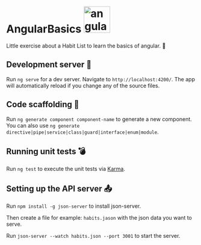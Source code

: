 
# AngularBasics <img src="https://upload.wikimedia.org/wikipedia/commons/thumb/c/cf/Angular_full_color_logo.svg/1200px-Angular_full_color_logo.svg.png" alt="angular-logo" width="70px" height="70px"/>

Little exercise about a Habit List to learn the basics of angular. :checkered_flag:

## Development server :rocket:

Run `ng serve` for a dev server. Navigate to `http://localhost:4200/`. The app will automatically reload if you change any of the source files. 

## Code scaffolding :hammer:

Run `ng generate component component-name` to generate a new component. You can also use `ng generate directive|pipe|service|class|guard|interface|enum|module`.

## Running unit tests :bomb:

Run `ng test` to execute the unit tests via [Karma](https://karma-runner.github.io).

## Setting up the API server :outbox_tray:

Run `npm install -g json-server` to install json-server.

Then create a file for example: `habits.jason` with the json data you want to serve.

Run `json-server --watch habits.json --port 3001` to start the server.

